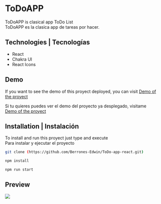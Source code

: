 # ToDoAPP

ToDoAPP is clasical app ToDo List<br>
ToDoAPP es la clasica app de tareas por hacer.

## Technologies | Tecnologías

-   React
-   Chakra UI
-   React Icons

## Demo

If you want to see the demo of this proyect deployed, you can visit [Demo of the proyect](https://todo-app-delta-two.vercel.app)

Si tu quieres puedes ver el demo del proyecto ya desplegado, visitame [Demo of the proyect](https://todo-app-delta-two.vercel.app)

## Installation | Instalación

To install and run this proyect just type and execute <br>
Para instalar y ejecutar el proyecto

```bash
git clone (https://github.com/Berrones-Edwin/ToDo-app-react.git)
```

```bash
npm install
```

```bash
npm run start
```

## Preview

![](https://user-images.githubusercontent.com/44040730/121070009-c8ec9580-c793-11eb-97f4-42b591e22b3e.png)
